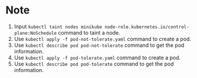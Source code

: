 # Note

1. Input `kubectl taint nodes minikube node-role.kubernetes.io/control-plane:NoSchedule` command to taint a node.
2. Use `kubectl apply -f pod-not-tolerate.yaml` command to create a pod.
3. Use `kubectl describe pod pod-not-tolerate` command to get the pod information.
4. Use `kubectl apply -f pod-tolerate.yaml` command to create a pod.
5. Use `kubectl describe pod pod-tolerate` command to get the pod information.
